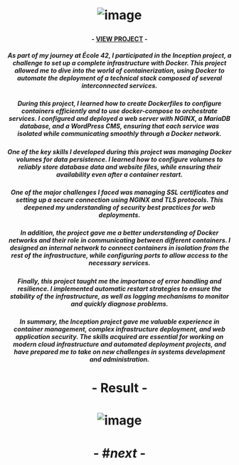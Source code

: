 # <p align="center"> ![image](https://github.com/user-attachments/assets/7bd2a1d8-f006-4fe3-8235-37a5cd7e573e) </p>

#### <p align="center"> - [VIEW PROJECT](https://github.com/aceyzz/Webserv) - </p>

##### <p align="center"> *As part of my journey at École 42, I participated in the Inception project, a challenge to set up a complete infrastructure with Docker. This project allowed me to dive into the world of containerization, using Docker to automate the deployment of a technical stack composed of several interconnected services.* </p>

##### <p align="center"> *During this project, I learned how to create Dockerfiles to configure containers efficiently and to use docker-compose to orchestrate services. I configured and deployed a web server with NGINX, a MariaDB database, and a WordPress CMS, ensuring that each service was isolated while communicating smoothly through a Docker network.* </p>

##### <p align="center"> *One of the key skills I developed during this project was managing Docker volumes for data persistence. I learned how to configure volumes to reliably store database data and website files, while ensuring their availability even after a container restart.* </p>

##### <p align="center"> *One of the major challenges I faced was managing SSL certificates and setting up a secure connection using NGINX and TLS protocols. This deepened my understanding of security best practices for web deployments.* </p>

##### <p align="center"> *In addition, the project gave me a better understanding of Docker networks and their role in communicating between different containers. I designed an internal network to connect containers in isolation from the rest of the infrastructure, while configuring ports to allow access to the necessary services.* </p>

##### <p align="center"> *Finally, this project taught me the importance of error handling and resilience. I implemented automatic restart strategies to ensure the stability of the infrastructure, as well as logging mechanisms to monitor and quickly diagnose problems.* </p>

##### <p align="center"> *In summary, the Inception project gave me valuable experience in container management, complex infrastructure deployment, and web application security. The skills acquired are essential for working on modern cloud infrastructure and automated deployment projects, and have prepared me to take on new challenges in systems development and administration.* </p>

# <p align="center">     </p>

# <p align="center"> - Result - </p>

# <p align="center"> ![image](https://github.com/user-attachments/assets/f1e36ff1-de1e-413c-9fad-3f27e5207971) </p>

# <p align="center"> - #*next* - </p>
